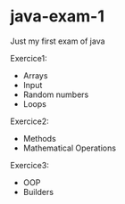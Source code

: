 # java-exam-1
Just my first exam of java

Exercice1:
  - Arrays
  - Input
  - Random numbers
  - Loops
  
 Exercice2:
  - Methods
  - Mathematical Operations
 
 Exercice3:
  - OOP
  - Builders
